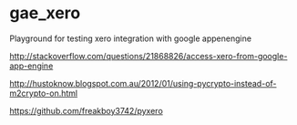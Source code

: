 gae_xero
========

Playground for testing xero integration with google appenengine

http://stackoverflow.com/questions/21868826/access-xero-from-google-app-engine

http://hustoknow.blogspot.com.au/2012/01/using-pycrypto-instead-of-m2crypto-on.html

https://github.com/freakboy3742/pyxero
